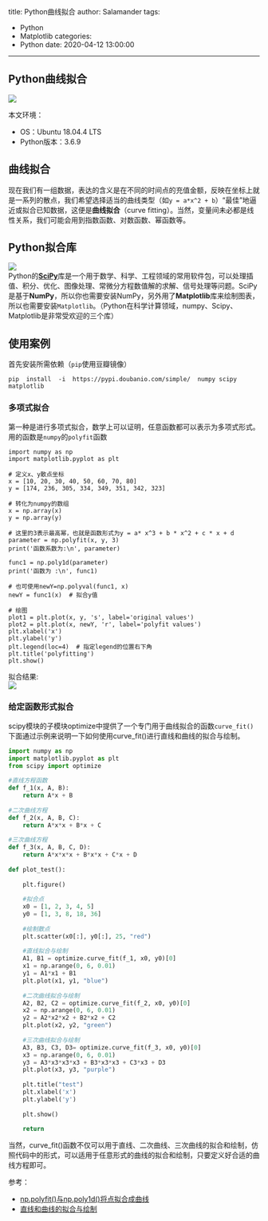 title: Python曲线拟合
author: Salamander
tags:
  - Python
  - Matplotlib
categories:
  - Python
date: 2020-04-12 13:00:00
---
## Python曲线拟合

![](https://s1.ax1x.com/2020/04/16/JkSI7F.png)


本文环境：
* OS：Ubuntu 18.04.4 LTS
* Python版本：3.6.9


## 曲线拟合
现在我们有一组数据，表达的含义是在不同的时间点的充值金额，反映在坐标上就是一系列的散点，我们希望选择适当的曲线类型（如`y = a*x^2 + b`）“最佳”地逼近或拟合已知数据，这便是**曲线拟合**（curve fitting）。当然，变量间未必都是线性关系，我们可能会用到指数函数、对数函数、幂函数等。

<!-- more -->

## Python拟合库
![](https://s1.ax1x.com/2020/04/16/Jkp7b8.png)  
Python的[**SciPy**](https://www.scipy.org/)库是一个用于数学、科学、工程领域的常用软件包，可以处理插值、积分、优化、图像处理、常微分方程数值解的求解、信号处理等问题。SciPy是基于**NumPy**，所以你也需要安装NumPy，另外用了**Matplotlib**库来绘制图表，所以也需要安装`Matplotlib`。（Python在科学计算领域，numpy、Scipy、Matplotlib是非常受欢迎的三个库）  


## 使用案例
首先安装所需依赖（`pip`使用豆瓣镜像）
```
pip  install  -i  https://pypi.doubanio.com/simple/  numpy scipy matplotlib
```

### 多项式拟合
第一种是进行多项式拟合，数学上可以证明，任意函数都可以表示为多项式形式。用的函数是`numpy`的`polyfit`函数
```
import numpy as np
import matplotlib.pyplot as plt

# 定义x、y散点坐标
x = [10, 20, 30, 40, 50, 60, 70, 80]
y = [174, 236, 305, 334, 349, 351, 342, 323]

# 转化为numpy的数组
x = np.array(x)
y = np.array(y)

# 这里的3表示最高幂，也就是函数形式为y = a* x^3 + b * x^2 + c * x + d
parameter = np.polyfit(x, y, 3)
print('函数系数为:\n', parameter)

func1 = np.poly1d(parameter)
print('函数为 :\n', func1)

# 也可使用newY=np.polyval(func1, x)
newY = func1(x)  # 拟合y值

# 绘图
plot1 = plt.plot(x, y, 's', label='original values')
plot2 = plt.plot(x, newY, 'r', label='polyfit values')
plt.xlabel('x')
plt.ylabel('y')
plt.legend(loc=4)  # 指定legend的位置右下角
plt.title('polyfitting')
plt.show()
```
拟合结果:  
![](https://s1.ax1x.com/2020/04/16/JktOn1.png)


### 给定函数形式拟合
scipy模块的子模块optimize中提供了一个专门用于曲线拟合的函数`curve_fit()`  
下面通过示例来说明一下如何使用curve_fit()进行直线和曲线的拟合与绘制。  
```python
import numpy as np
import matplotlib.pyplot as plt
from scipy import optimize
 
#直线方程函数
def f_1(x, A, B):
    return A*x + B
 
#二次曲线方程
def f_2(x, A, B, C):
    return A*x*x + B*x + C
 
#三次曲线方程
def f_3(x, A, B, C, D):
    return A*x*x*x + B*x*x + C*x + D
 
def plot_test():
 
    plt.figure()
 
    #拟合点
    x0 = [1, 2, 3, 4, 5]
    y0 = [1, 3, 8, 18, 36]
 
    #绘制散点
    plt.scatter(x0[:], y0[:], 25, "red")
 
    #直线拟合与绘制
    A1, B1 = optimize.curve_fit(f_1, x0, y0)[0]
    x1 = np.arange(0, 6, 0.01)
    y1 = A1*x1 + B1
    plt.plot(x1, y1, "blue")
 
    #二次曲线拟合与绘制
    A2, B2, C2 = optimize.curve_fit(f_2, x0, y0)[0]
    x2 = np.arange(0, 6, 0.01)
    y2 = A2*x2*x2 + B2*x2 + C2 
    plt.plot(x2, y2, "green")
 
    #三次曲线拟合与绘制
    A3, B3, C3, D3= optimize.curve_fit(f_3, x0, y0)[0]
    x3 = np.arange(0, 6, 0.01)
    y3 = A3*x3*x3*x3 + B3*x3*x3 + C3*x3 + D3 
    plt.plot(x3, y3, "purple")
 
    plt.title("test")
    plt.xlabel('x')
    plt.ylabel('y')
 
    plt.show()
 
    return
```

当然，curve_fit()函数不仅可以用于直线、二次曲线、三次曲线的拟合和绘制，仿照代码中的形式，可以适用于任意形式的曲线的拟合和绘制，只要定义好合适的曲线方程即可。




参考：
* [np.polyfit()与np.poly1d()将点拟合成曲线](https://drivingc.com/p/5af5ab892392ec35c23048e2)
* [直线和曲线的拟合与绘制](https://blog.csdn.net/guduruyu/article/details/70313176)